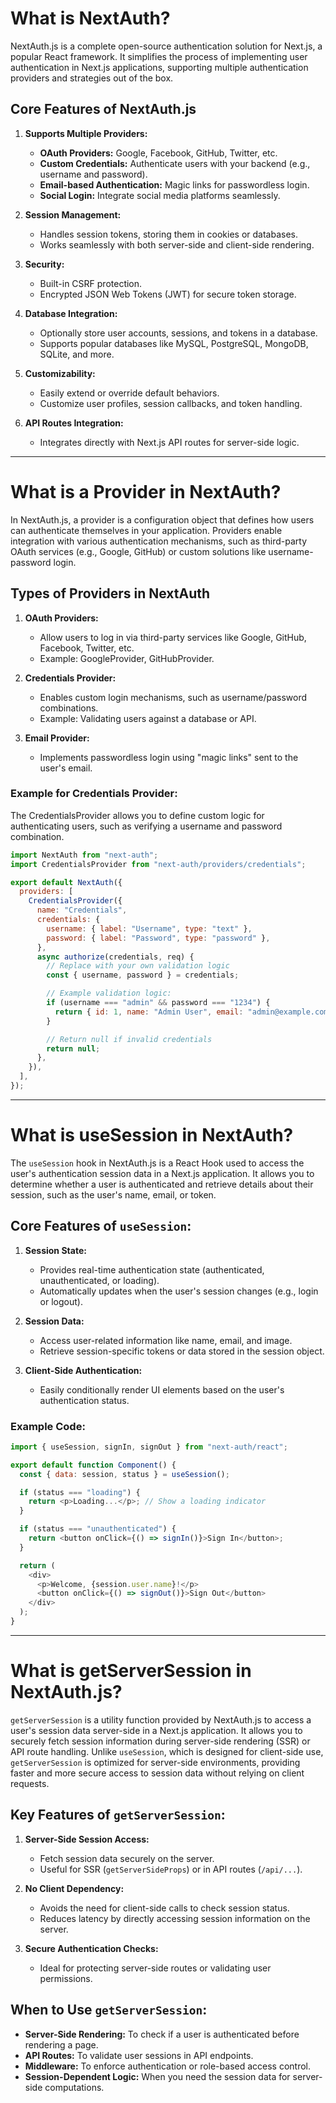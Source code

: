 # What is NextAuth?

NextAuth.js is a complete open-source authentication solution for Next.js, a popular React framework. It simplifies the process of implementing user authentication in Next.js applications, supporting multiple authentication providers and strategies out of the box.

## Core Features of NextAuth.js

1. **Supports Multiple Providers:**

   - **OAuth Providers:** Google, Facebook, GitHub, Twitter, etc.
   - **Custom Credentials:** Authenticate users with your backend (e.g., username and password).
   - **Email-based Authentication:** Magic links for passwordless login.
   - **Social Login:** Integrate social media platforms seamlessly.

2. **Session Management:**

   - Handles session tokens, storing them in cookies or databases.
   - Works seamlessly with both server-side and client-side rendering.

3. **Security:**

   - Built-in CSRF protection.
   - Encrypted JSON Web Tokens (JWT) for secure token storage.

4. **Database Integration:**

   - Optionally store user accounts, sessions, and tokens in a database.
   - Supports popular databases like MySQL, PostgreSQL, MongoDB, SQLite, and more.

5. **Customizability:**

   - Easily extend or override default behaviors.
   - Customize user profiles, session callbacks, and token handling.

6. **API Routes Integration:**
   - Integrates directly with Next.js API routes for server-side logic.

---

# What is a Provider in NextAuth?

In NextAuth.js, a provider is a configuration object that defines how users can authenticate themselves in your application. Providers enable integration with various authentication mechanisms, such as third-party OAuth services (e.g., Google, GitHub) or custom solutions like username-password login.

## Types of Providers in NextAuth

1. **OAuth Providers:**

   - Allow users to log in via third-party services like Google, GitHub, Facebook, Twitter, etc.
   - Example: GoogleProvider, GitHubProvider.

2. **Credentials Provider:**

   - Enables custom login mechanisms, such as username/password combinations.
   - Example: Validating users against a database or API.

3. **Email Provider:**
   - Implements passwordless login using "magic links" sent to the user's email.

### Example for Credentials Provider:

The CredentialsProvider allows you to define custom logic for authenticating users, such as verifying a username and password combination.

```javascript
import NextAuth from "next-auth";
import CredentialsProvider from "next-auth/providers/credentials";

export default NextAuth({
  providers: [
    CredentialsProvider({
      name: "Credentials",
      credentials: {
        username: { label: "Username", type: "text" },
        password: { label: "Password", type: "password" },
      },
      async authorize(credentials, req) {
        // Replace with your own validation logic
        const { username, password } = credentials;

        // Example validation logic:
        if (username === "admin" && password === "1234") {
          return { id: 1, name: "Admin User", email: "admin@example.com" };
        }

        // Return null if invalid credentials
        return null;
      },
    }),
  ],
});
```

---

# What is useSession in NextAuth?

The `useSession` hook in NextAuth.js is a React Hook used to access the user's authentication session data in a Next.js application. It allows you to determine whether a user is authenticated and retrieve details about their session, such as the user's name, email, or token.

## Core Features of `useSession`:

1. **Session State:**

   - Provides real-time authentication state (authenticated, unauthenticated, or loading).
   - Automatically updates when the user's session changes (e.g., login or logout).

2. **Session Data:**

   - Access user-related information like name, email, and image.
   - Retrieve session-specific tokens or data stored in the session object.

3. **Client-Side Authentication:**
   - Easily conditionally render UI elements based on the user's authentication status.

### Example Code:

```javascript
import { useSession, signIn, signOut } from "next-auth/react";

export default function Component() {
  const { data: session, status } = useSession();

  if (status === "loading") {
    return <p>Loading...</p>; // Show a loading indicator
  }

  if (status === "unauthenticated") {
    return <button onClick={() => signIn()}>Sign In</button>;
  }

  return (
    <div>
      <p>Welcome, {session.user.name}!</p>
      <button onClick={() => signOut()}>Sign Out</button>
    </div>
  );
}
```

---

# What is getServerSession in NextAuth.js?

`getServerSession` is a utility function provided by NextAuth.js to access a user's session data server-side in a Next.js application. It allows you to securely fetch session information during server-side rendering (SSR) or API route handling. Unlike `useSession`, which is designed for client-side use, `getServerSession` is optimized for server-side environments, providing faster and more secure access to session data without relying on client requests.

## Key Features of `getServerSession`:

1. **Server-Side Session Access:**

   - Fetch session data securely on the server.
   - Useful for SSR (`getServerSideProps`) or in API routes (`/api/...`).

2. **No Client Dependency:**

   - Avoids the need for client-side calls to check session status.
   - Reduces latency by directly accessing session information on the server.

3. **Secure Authentication Checks:**
   - Ideal for protecting server-side routes or validating user permissions.

## When to Use `getServerSession`:

- **Server-Side Rendering:** To check if a user is authenticated before rendering a page.
- **API Routes:** To validate user sessions in API endpoints.
- **Middleware:** To enforce authentication or role-based access control.
- **Session-Dependent Logic:** When you need the session data for server-side computations.
